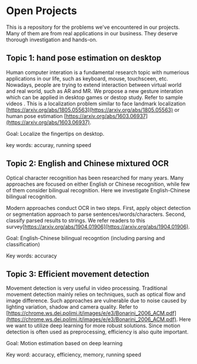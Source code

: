 # Open Projects
This is a repository for the problems we've encountered in our projects. Many of them are from real applications in our business. They deserve thorough investigation and hands-on.

##  Topic 1: hand pose estimation on desktop
Human computer interation is a fundamental research topic with numerious applications in our life, such as keyboard, mouse, touchsceen, etc. Nowadays, people are trying to extend interaction between virtual world and real world, such as AR and MR. We propose a new gesture interation which can be applied in desktop games or destop study. Refer to sample videos [](). This is a localization problem similar to face landmark localization [https://arxiv.org/abs/1805.05563](https://arxiv.org/abs/1805.05563) or human pose estimation [https://arxiv.org/abs/1603.06937](https://arxiv.org/abs/1603.06937).

Goal: Localize the fingertips on desktop.

key words: accuray, running speed


## Topic 2: English and Chinese mixtured OCR
Optical character recognition has been researched for many years. Many approaches are focused on either English or Chinese recognition, while few of them consider bilingual recognition. Here we investigate English-Chinese bilingual recognition.

Modern approaches conduct OCR in two steps. First, apply object detection or segmentation approach to parse sentences/words/characters. Second, classify parsed results to strings. We refer readers to this survey[https://arxiv.org/abs/1904.01906](https://arxiv.org/abs/1904.01906).

Goal: English-Chinese bilingual recogntion (including parsing and classification)

Key words: accuracy

## Topic 3: Efficient movement detection
Movement detection is very useful in video processing. Traditional movement detection mainly relies on techniques, such as optical flow and image difference. Such approaches are vulnerable due to noise caused by lighting variation, shadow and camera quality. Refer to [https://chrome.ws.dei.polimi.it/images/e/e3/Bonarini_2006_ACM.pdf](https://chrome.ws.dei.polimi.it/images/e/e3/Bonarini_2006_ACM.pdf). Here we want to utilize deep learning for more robust solutions. Since motion detection is often used as preprocessing, efficiency is also quite important.

Goal: Motion estimation based on deep learning

Key word: accuracy, efficiency, memory, running speed
